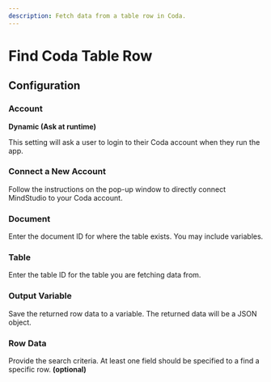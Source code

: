 ```yaml
---
description: Fetch data from a table row in Coda.
---
```


# Find Coda Table Row

## Configuration

### Account

**Dynamic (Ask at runtime)**

This setting will ask a user to login to their Coda account when they run the app.

### **Connect a New Account**

Follow the instructions on the pop-up window to directly connect MindStudio to your Coda account.&#x20;

### Document&#x20;

Enter the document ID for where the table exists. You may include variables.

### Table

Enter the table ID for the table you are fetching data from.&#x20;

### Output Variable

Save the returned row data to a variable. The returned data will be a JSON object.&#x20;

### Row Data

Provide the search criteria. At least one field should be specified to a find a specific row. **(optional)**
